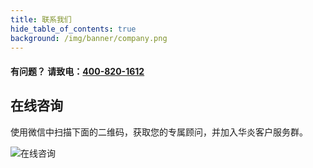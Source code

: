 ```yaml
---
title: 联系我们
hide_table_of_contents: true
background: /img/banner/company.png
---
```


#### 有问题？ 请致电：[400-820-1612](tel://4008201612)

## 在线咨询

使用微信中扫描下面的二维码，获取您的专属顾问，并加入华炎客户服务群。

![在线咨询](/assets/contact_by_weixin.png)
